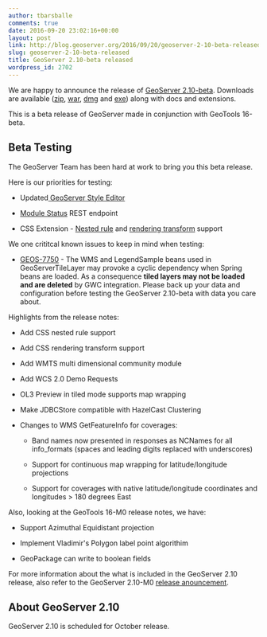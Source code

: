 ```yaml
---
author: tbarsballe
comments: true
date: 2016-09-20 23:02:16+00:00
layout: post
link: http://blog.geoserver.org/2016/09/20/geoserver-2-10-beta-released/
slug: geoserver-2-10-beta-released
title: GeoServer 2.10-beta released
wordpress_id: 2702
---
```







We are happy to announce the release of [GeoServer 2.10-beta](http://sourceforge.net/projects/geoserver/files/GeoServer/2.10-beta/). Downloads are available ([zip](http://sourceforge.net/projects/geoserver/files/GeoServer/2.10-beta/geoserver-2.10-beta-bin.zip/download), [war](http://sourceforge.net/projects/geoserver/files/GeoServer/2.10-beta/geoserver-2.10-beta-war.zip/download), [dmg](http://sourceforge.net/projects/geoserver/files/GeoServer/2.10-beta/geoserver-2.10-beta.dmg/download) and [exe](http://sourceforge.net/projects/geoserver/files/GeoServer/2.10-beta/geoserver-2.10-beta.exe/download)) along with docs and extensions.

This is a beta release of GeoServer made in conjunction with GeoTools 16-beta.


## Beta Testing


The GeoServer Team has been hard at work to bring you this beta release.

Here is our priorities for testing:



 	
  * Updated[ GeoServer Style Editor](http://docs.geoserver.org/latest/en/user/styling/webadmin/index.html#style-editor)

 	
  * [Module Status](http://docs.geoserver.org/latest/en/user/rest/api/manifests.html#about-status-format) REST endpoint

 	
  * CSS Extension - [Nested rule](http://docs.geoserver.org/latest/en/user/styling/css/nested.html) and [rendering transform](http://docs.geoserver.org/latest/en/user/styling/css/transformation.html) support


We one crititcal known issues to keep in mind when testing:

 	
  * [GEOS-7750](https://osgeo-org.atlassian.net/browse/GEOS-7750) - The WMS and LegendSample beans used in GeoServerTileLayer may provoke a cyclic dependency when Spring beans are loaded. As a consequence **tiled layers may not be loaded and are deleted** by GWC integration. Please back up your data and configuration before testing the GeoServer 2.10-beta with data you care about.


Highlights from the release notes:

 	
  * Add CSS nested rule support

 	
  * Add CSS rendering transform support

 	
  * Add WMTS multi dimensional community module

 	
  * Add WCS 2.0 Demo Requests

 	
  * OL3 Preview in tiled mode supports map wrapping

 	
  * Make JDBCStore compatible with HazelCast Clustering

 	
  * Changes to WMS GetFeatureInfo for coverages:

 	
    * Band names now presented in responses as NCNames for all info_formats (spaces and leading digits replaced with underscores)

 	
    * Support for continuous map wrapping for latitude/longitude projections

 	
    * Support for coverages with native latitude/longitude coordinates and longitudes > 180 degrees East





Also, looking at the GeoTools 16-M0 release notes, we have:

 	
  * Support Azimuthal Equidistant projection

 	
  * Implement Vladimir's Polygon label point algorithim

 	
  * GeoPackage can write to boolean fields


For more information about the what is included in the GeoServer 2.10 release, also refer to the GeoServer 2.10-M0 [release anouncement](http://blog.geoserver.org/2016/08/15/geoserver-2-10-m0-released/).


## 










## About GeoServer 2.10


GeoServer 2.10 is scheduled for October release.





